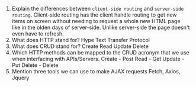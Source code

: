 1.  Explain the differences between `client-side routing` and `server-side routing`.
        Client-side routing has the client handle routing to get new items on screen without needing to request a whole new HTML page like in the olden days of server-side. Unlike server-side the page doesn't even have to refresh.
2.  What does HTTP stand for?
        Hype Text Transfer Protocol
3.  What does CRUD stand for?
        Create Read Update Delete
4.  Which HTTP methods can be mapped to the CRUD acronym that we use when interfacing with APIs/Servers.
        Create - Post
        Read - Get
        Update - Put
        Delete - Delete
5.  Mention three tools we can use to make AJAX requests
        Fetch, Axios, Jquery